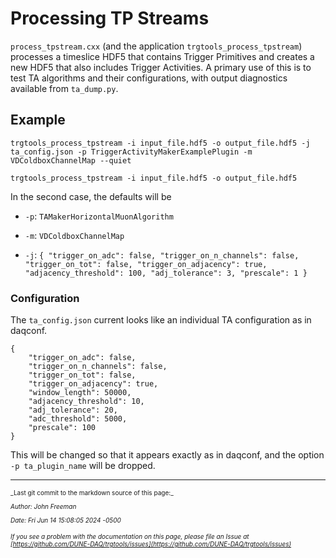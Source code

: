# Processing TP Streams
`process_tpstream.cxx` (and the application `trgtools_process_tpstream`) processes a timeslice HDF5 that contains Trigger Primitives and creates a new HDF5 that also includes Trigger Activities. A primary use of this is to test TA algorithms and their configurations, with output diagnostics available from `ta_dump.py`.

## Example
```
trgtools_process_tpstream -i input_file.hdf5 -o output_file.hdf5 -j ta_config.json -p TriggerActivityMakerExamplePlugin -m VDColdboxChannelMap --quiet

trgtools_process_tpstream -i input_file.hdf5 -o output_file.hdf5
```
In the second case, the defaults will be

* `-p`: `TAMakerHorizontalMuonAlgorithm`

* `-m`: `VDColdboxChannelMap`

* `-j`: `{
        "trigger_on_adc": false,
        "trigger_on_n_channels": false,
        "trigger_on_tot": false,
        "trigger_on_adjacency": true,
        "adjacency_threshold": 100,
        "adj_tolerance": 3,
        "prescale": 1
      }`

### Configuration
The `ta_config.json` current looks like an individual TA configuration as in daqconf.
```
{
	"trigger_on_adc": false,
	"trigger_on_n_channels": false,
	"trigger_on_tot": false,
	"trigger_on_adjacency": true,
	"window_length": 50000,
	"adjacency_threshold": 10,
	"adj_tolerance": 20,
	"adc_threshold": 5000,
	"prescale": 100
}
```
This will be changed so that it appears exactly as in daqconf, and the option `-p ta_plugin_name` will be dropped.


-----

<font size="1">
_Last git commit to the markdown source of this page:_


_Author: John Freeman_

_Date: Fri Jun 14 15:08:05 2024 -0500_

_If you see a problem with the documentation on this page, please file an Issue at [https://github.com/DUNE-DAQ/trgtools/issues](https://github.com/DUNE-DAQ/trgtools/issues)_
</font>
